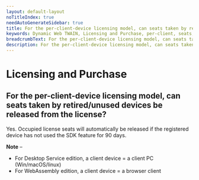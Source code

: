 ```yaml
---
layout: default-layout
noTitleIndex: true
needAutoGenerateSidebar: true
title: For the per-client-device licensing model, can seats taken by retired/unused devices be released from the license?
keywords: Dynamic Web TWAIN, Licensing and Purchase, per-client, seats, release
breadcrumbText: For the per-client-device licensing model, can seats taken by retired/unused devices be released from the license?
description: For the per-client-device licensing model, can seats taken by retired/unused devices be released from the license?
---
```


# Licensing and Purchase

## For the per-client-device licensing model, can seats taken by retired/unused devices be released from the license?

Yes. Occupied license seats will automatically be released if the registered device has not used the SDK feature for 90 days.

<strong>Note</strong> –

- For Desktop Service edition, a client device = a client PC (Win/macOS/linux)
- For WebAssembly edition, a client device = a browser client
